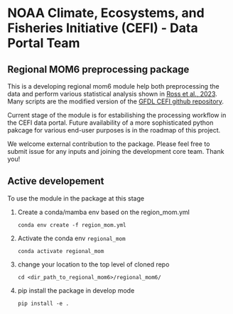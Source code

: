 NOAA Climate, Ecosystems, and Fisheries Initiative (CEFI) - Data Portal Team
========

## Regional MOM6 preprocessing package
This is a developing regional mom6 module help both preprocessing the data and perform various statistical analysis shown in [Ross et al., 2023](https://gmd.copernicus.org/articles/16/6943/2023/).
Many scripts are the modified version of the [GFDL CEFI github repository](https://github.com/NOAA-GFDL/CEFI-regional-MOM6).

Current stage of the module is for estabilishing the processing workflow in the CEFI data portal. 
Future availability of a more sophisticated python pakcage for various end-user purposes is in the roadmap of this project.
  
We welcome external contribution to the package. Please feel free to submit issue for any inputs and joining the development core team. Thank you! 

## Active developement
To use the module in the package at this stage
1. Create a conda/mamba env based on the region_mom.yml

    ```conda env create -f region_mom.yml```
2. Activate the conda env `regional_mom`

    ```conda activate regional_mom```
3. change your location to the top level of cloned repo

    ```cd <dir_path_to_regional_mom6>/regional_mom6/```
4. pip install the package in develop mode

    ```pip install -e .```
